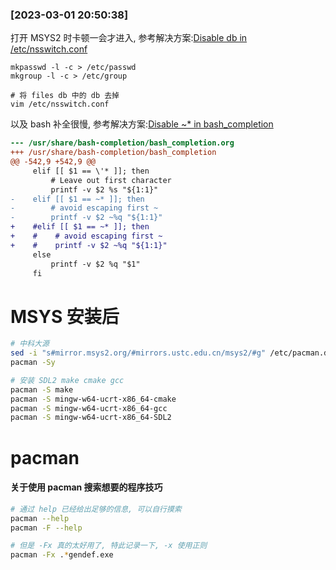 
### [2023-03-01 20:50:38] 

打开 MSYS2 时卡顿一会才进入, 参考解决方案:[Disable db in /etc/nsswitch.conf](https://bjg.io/guide/cygwin-ad/)

```shell
mkpasswd -l -c > /etc/passwd
mkgroup -l -c > /etc/group

# 将 files db 中的 db 去掉
vim /etc/nsswitch.conf
```

以及 bash 补全很慢, 参考解决方案:[Disable ~* in bash_completion](https://gist.github.com/k-takata/9b8d143f0f3fef5abdab)

```patch
--- /usr/share/bash-completion/bash_completion.org
+++ /usr/share/bash-completion/bash_completion
@@ -542,9 +542,9 @@
     elif [[ $1 == \'* ]]; then
         # Leave out first character
         printf -v $2 %s "${1:1}"
-    elif [[ $1 == ~* ]]; then
-        # avoid escaping first ~
-        printf -v $2 ~%q "${1:1}"
+    #elif [[ $1 == ~* ]]; then
+    #    # avoid escaping first ~
+    #    printf -v $2 ~%q "${1:1}"
     else
         printf -v $2 %q "$1"
     fi
```


# MSYS 安装后

```sh
# 中科大源
sed -i "s#mirror.msys2.org/#mirrors.ustc.edu.cn/msys2/#g" /etc/pacman.d/mirrorlist*
pacman -Sy

# 安装 SDL2 make cmake gcc
pacman -S make
pacman -S mingw-w64-ucrt-x86_64-cmake
pacman -S mingw-w64-ucrt-x86_64-gcc
pacman -S mingw-w64-ucrt-x86_64-SDL2

```

# pacman 

#### 关于使用 pacman 搜索想要的程序技巧

```sh
# 通过 help 已经给出足够的信息, 可以自行摸索
pacman --help
pacman -F --help 

# 但是 -Fx 真的太好用了, 特此记录一下, -x 使用正则
pacman -Fx .*gendef.exe
```
